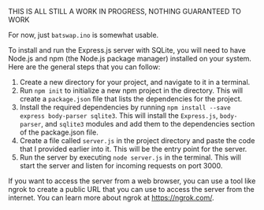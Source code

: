 THIS IS ALL STILL A WORK IN PROGRESS, NOTHING GUARANTEED TO WORK

For now, just `batswap.ino` is somewhat usable.


To install and run the Express.js server with SQLite, you will need to have Node.js and npm (the Node.js package manager) installed on your system. Here are the general steps that you can follow:

1. Create a new directory for your project, and navigate to it in a terminal.
2. Run `npm init` to initialize a new npm project in the directory. This will create a `package.json` file that lists the dependencies for the project.
3. Install the required dependencies by running `npm install --save express body-parser sqlite3`. This will install the `Express.js`, `body-parser`, and `sqlite3` modules and add them to the dependencies section of the package.json file.
4. Create a file called `server.js` in the project directory and paste the code that I provided earlier into it. This will be the entry point for the server.
5. Run the server by executing `node server.js` in the terminal. This will start the server and listen for incoming requests on port 3000.

If you want to access the server from a web browser, you can use a tool like ngrok to create a public URL that you can use to access the server from the internet. You can learn more about ngrok at https://ngrok.com/.
